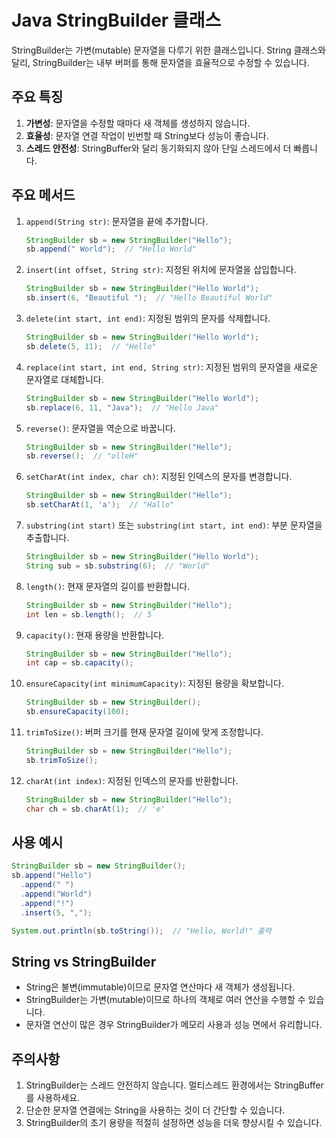 # Java StringBuilder 클래스

StringBuilder는 가변(mutable) 문자열을 다루기 위한 클래스입니다. String 클래스와 달리, StringBuilder는 내부 버퍼를 통해 문자열을 효율적으로 수정할 수 있습니다.

## 주요 특징

1. **가변성**: 문자열을 수정할 때마다 새 객체를 생성하지 않습니다.
2. **효율성**: 문자열 연결 작업이 빈번할 때 String보다 성능이 좋습니다.
3. **스레드 안전성**: StringBuffer와 달리 동기화되지 않아 단일 스레드에서 더 빠릅니다.

## 주요 메서드

1. `append(String str)`: 문자열을 끝에 추가합니다.

   ```java
   StringBuilder sb = new StringBuilder("Hello");
   sb.append(" World");  // "Hello World"
   ```

2. `insert(int offset, String str)`: 지정된 위치에 문자열을 삽입합니다.

   ```java
   StringBuilder sb = new StringBuilder("Hello World");
   sb.insert(6, "Beautiful ");  // "Hello Beautiful World"
   ```

3. `delete(int start, int end)`: 지정된 범위의 문자를 삭제합니다.

   ```java
   StringBuilder sb = new StringBuilder("Hello World");
   sb.delete(5, 11);  // "Hello"
   ```

4. `replace(int start, int end, String str)`: 지정된 범위의 문자열을 새로운 문자열로 대체합니다.

   ```java
   StringBuilder sb = new StringBuilder("Hello World");
   sb.replace(6, 11, "Java");  // "Hello Java"
   ```

5. `reverse()`: 문자열을 역순으로 바꿉니다.

   ```java
   StringBuilder sb = new StringBuilder("Hello");
   sb.reverse();  // "olleH"
   ```

6. `setCharAt(int index, char ch)`: 지정된 인덱스의 문자를 변경합니다.

   ```java
   StringBuilder sb = new StringBuilder("Hello");
   sb.setCharAt(1, 'a');  // "Hallo"
   ```

7. `substring(int start)` 또는 `substring(int start, int end)`: 부분 문자열을 추출합니다.

   ```java
   StringBuilder sb = new StringBuilder("Hello World");
   String sub = sb.substring(6);  // "World"
   ```

8. `length()`: 현재 문자열의 길이를 반환합니다.

   ```java
   StringBuilder sb = new StringBuilder("Hello");
   int len = sb.length();  // 5
   ```

9. `capacity()`: 현재 용량을 반환합니다.

   ```java
   StringBuilder sb = new StringBuilder("Hello");
   int cap = sb.capacity();
   ```

10. `ensureCapacity(int minimumCapacity)`: 지정된 용량을 확보합니다.

    ```java
    StringBuilder sb = new StringBuilder();
    sb.ensureCapacity(100);
    ```

11. `trimToSize()`: 버퍼 크기를 현재 문자열 길이에 맞게 조정합니다.

    ```java
    StringBuilder sb = new StringBuilder("Hello");
    sb.trimToSize();
    ```

12. `charAt(int index)`: 지정된 인덱스의 문자를 반환합니다.

    ```java
    StringBuilder sb = new StringBuilder("Hello");
    char ch = sb.charAt(1);  // 'e'
    ```

## 사용 예시

```java
StringBuilder sb = new StringBuilder();
sb.append("Hello")
  .append(" ")
  .append("World")
  .append("!")
  .insert(5, ",");

System.out.println(sb.toString());  // "Hello, World!" 출력
```

## String vs StringBuilder

- String은 불변(immutable)이므로 문자열 연산마다 새 객체가 생성됩니다.
- StringBuilder는 가변(mutable)이므로 하나의 객체로 여러 연산을 수행할 수 있습니다.
- 문자열 연산이 많은 경우 StringBuilder가 메모리 사용과 성능 면에서 유리합니다.

## 주의사항

1. StringBuilder는 스레드 안전하지 않습니다. 멀티스레드 환경에서는 StringBuffer를 사용하세요.
2. 단순한 문자열 연결에는 String을 사용하는 것이 더 간단할 수 있습니다.
3. StringBuilder의 초기 용량을 적절히 설정하면 성능을 더욱 향상시킬 수 있습니다.
